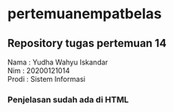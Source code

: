# pertemuanempatbelas
<h2> Repository tugas pertemuan 14 </h2>
Nama  :  Yudha Wahyu Iskandar <br>
Nim   :  20200121014 <br>
Prodi :  Sistem Informasi <br>
<h3>Penjelasan sudah ada di HTML</h3>
